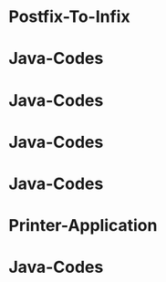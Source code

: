 # Postfix-To-Infix
# Java-Codes
# Java-Codes
# Java-Codes
# Java-Codes
# Printer-Application
# Java-Codes
